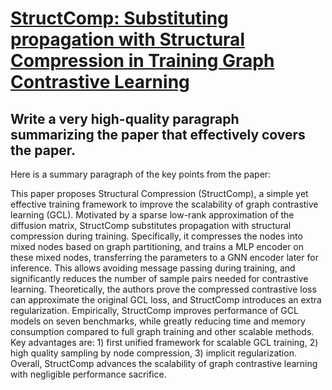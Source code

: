 # [StructComp: Substituting propagation with Structural Compression in   Training Graph Contrastive Learning](https://arxiv.org/abs/2312.04865)

## Write a very high-quality paragraph summarizing the paper that effectively covers the paper.

 Here is a summary paragraph of the key points from the paper:

This paper proposes Structural Compression (StructComp), a simple yet effective training framework to improve the scalability of graph contrastive learning (GCL). Motivated by a sparse low-rank approximation of the diffusion matrix, StructComp substitutes propagation with structural compression during training. Specifically, it compresses the nodes into mixed nodes based on graph partitioning, and trains a MLP encoder on these mixed nodes, transferring the parameters to a GNN encoder later for inference. This allows avoiding message passing during training, and significantly reduces the number of sample pairs needed for contrastive learning. Theoretically, the authors prove the compressed contrastive loss can approximate the original GCL loss, and StructComp introduces an extra regularization. Empirically, StructComp improves performance of GCL models on seven benchmarks, while greatly reducing time and memory consumption compared to full graph training and other scalable methods. Key advantages are: 1) first unified framework for scalable GCL training, 2) high quality sampling by node compression, 3) implicit regularization. Overall, StructComp advances the scalability of graph contrastive learning with negligible performance sacrifice.
